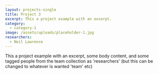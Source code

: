 ```yaml
---
layout: projects-single
title: Project 3
excerpt: This a project example with an excerpt.
category:
  - category-1
image: /assets/uploads/placeholder-1.jpg
researchers:
  - Neil Lawrence
---
```

This a project example with an excerpt, some body content, and some tagged people from the team collection as 'researchers' (but this can be changed to whatever is wanted 'team' etc)